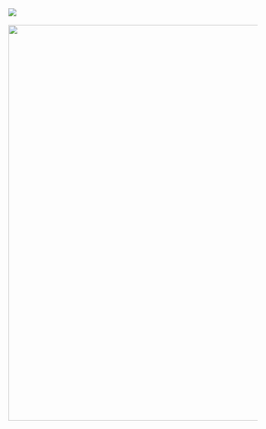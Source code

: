 ![](https://komarev.com/ghpvc/?username=Muhammad-Zacky&color=00a0a0&style=plastic)
---
<p align="center">
<img width=800 src="https://github-profile-trophy.vercel.app/?username=Muhammad-Zacky&margin-w=10&row=1&theme=gruvbox&no-bg=true"/>
</p>
